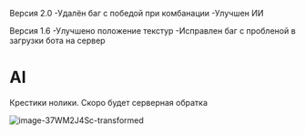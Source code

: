 Версия 2.0 
-Удалён баг с победой при комбанации 
-Улучшен ИИ

Версия 1.6
-Улучшено положение текстур 
-Исправлен баг с пробленой в загрузки бота на сервер 

# AI
Крестики нолики. Скоро будет серверная обратка  









![image-37WM2J4Sc-transformed](https://user-images.githubusercontent.com/119739400/223755574-d30b2d55-fd55-460c-bd8a-dd338558c863.png)
